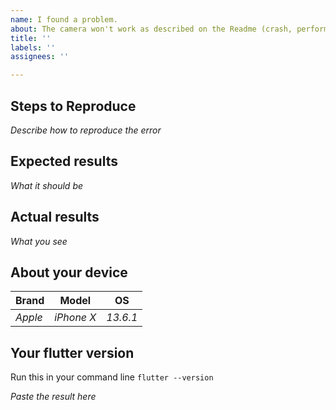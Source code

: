 ```yaml
---
name: I found a problem.
about: The camera won't work as described on the Readme (crash, performance, layout etc.).
title: ''
labels: ''
assignees: ''

---
```


## Steps to Reproduce

*Describe how to reproduce the error*

## Expected results

*What it should be*

## Actual results

*What you see*

## About your device

| Brand   | Model       | OS        |
| ------- | ----------- | --------- |
| *Apple* | *iPhone X*  | *13.6.1*  |

## Your flutter version

Run this in your command line 
```flutter --version```

*Paste the result here*

</details>